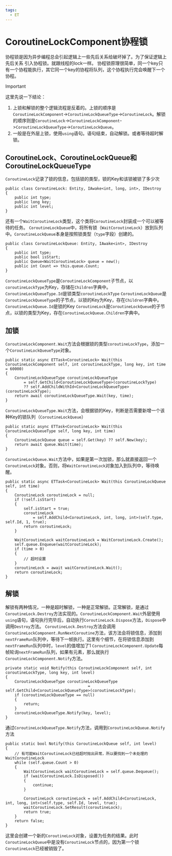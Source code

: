 ```yaml
---
tags:
  - ET
---
```

# CoroutineLockComponent协程锁
协程锁是因为异步编程总会引起逻辑上一些先后关系给破坏掉了。为了保证逻辑上先后关系 引入协程锁。就跟线程的lock一样。
协程锁原理很简单，同一个key只有一个协程能执行，其它同一个key的协程将队列，这个协程执行完会唤醒下一个协程。

>[!Important]
>这里先说一下结论：
>1. 上锁和解锁的整个逻辑流程是反着的。上锁的顺序是`CoroutineLockComponent`->`CoroutineLockQueueType`->`CoroutineLock`。解锁的顺序则是`CoroutineLock`->`CoroutineLockComponent`->`CoroutineLockQueueType`->`CoroutineLockQueue`。
>2. 一般是在外层上锁，使用`using`语句。语句结束，自动解锁。或者等待超时解锁。

## CoroutineLock、CoroutineLockQueue和CoroutineLockQueueType
`CoroutineLock`记录了锁的信息，包括锁的类型，锁的Key和该锁被锁了多少次
```CSharp
public class CoroutineLock: Entity, IAwake<int, long, int>, IDestroy
{
    public int type;
    public long key;
    public int level;
}
```
还有一个`WaitCoroutineLock`类型，这个类将`CoroutineLock`封装成一个可以被等待的任务。
`CoroutineLockQueue`中，将所有锁（`WaitCoroutineLock`）放到队列中。`CoroutineLockQueue`本身是按照锁类型（`type`字段）创建的。
```CSharp
public class CoroutineLockQueue: Entity, IAwake<int>, IDestroy
{
    public int type;
    public bool isStart;
    public Queue<WaitCoroutineLock> queue = new();
    public int Count => this.queue.Count;
}
```
`CoroutineLockQueueType`是`CoroutineLockComponent`子节点，以`coroutineLockType`为Key，存储在`Children`字典中。`CoroutineLockQueueType.Id`是锁类型`coroutineLockType`
`CoroutineLockQueue`是`CoroutineLockQueueType`的子节点，以锁的Key为Key，存在`Children`字典中。`CoroutineLockQueue.Id`是锁的Key
`CoroutineLock`是`CoroutineLockQueue`的子节点，以锁的类型为Key，存在`CoroutineLockQueue.Children`字典中。

## 加锁
`CoroutineLockComponent.Wait`方法会根据锁的类型`coroutineLockType`，添加一个`CoroutineLockQueueType`对象。
```CSharp
public static async ETTask<CoroutineLock> Wait(this CoroutineLockComponent self, int coroutineLockType, long key, int time = 60000)
{
    CoroutineLockQueueType coroutineLockQueueType 
        = self.GetChild<CoroutineLockQueueType>(coroutineLockType) 
        ?? self.AddChildWithId<CoroutineLockQueueType>(coroutineLockType);
    return await coroutineLockQueueType.Wait(key, time);
}
```
`CoroutineLockQueueType.Wait`方法，会根据锁的Key，判断是否需要新增一个该种Key的锁队列（`CoroutineLockQueue`）
```CSharp
public static async ETTask<CoroutineLock> Wait(this CoroutineLockQueueType self, long key, int time)
{
    CoroutineLockQueue queue = self.Get(key) ?? self.New(key);
    return await queue.Wait(time);
}
```
`CoroutineLockQueue.Wait`方法中，如果是第一次加锁，那么就直接返回一个`CoroutineLock`对象。否则，将`WaitCoroutineLock`对象加入到队列中，等待唤醒。
```CSharp
public static async ETTask<CoroutineLock> Wait(this CoroutineLockQueue self, int time)
{
    CoroutineLock coroutineLock = null;
    if (!self.isStart)
    {
        self.isStart = true;
        coroutineLock 
            = self.AddChild<CoroutineLock, int, long, int>(self.type, self.Id, 1, true);
        return coroutineLock;
    }

    WaitCoroutineLock waitCoroutineLock = WaitCoroutineLock.Create();
    self.queue.Enqueue(waitCoroutineLock);
    if (time > 0)
    {
        // 超时设置
    }
    coroutineLock = await waitCoroutineLock.Wait();
    return coroutineLock;
}
```
## 解锁
解锁有两种情况，一种是超时解锁，一种是正常解锁。正常解锁，是通过`CoroutineLock.Destroy`方法实现的。`CoroutineLockComponent.Wait`外层使用`using`语句，语句执行完毕后，自动执行`CoroutineLock.Dispose`方法，`Dispose`中调用`Destroy`方法。
`CoroutineLock.Destroy`方法会调用`CoroutineLockComponent.RunNextCoroutine`方法，该方法会将锁信息，添加到`nextFrameRun`队列中，等待下一帧执行。这里有个细节，在将锁信息添加到`nextFrameRun`队列中时，`level`的值增加了1
`CoroutineLockComponent.Update`每帧轮询`nextFrameRun`队列，如果有元素，那么就执行`CoroutineLockComponent.Notify`方法。
```CSharp
private static void Notify(this CoroutineLockComponent self, int coroutineLockType, long key, int level)
{
    CoroutineLockQueueType coroutineLockQueueType 
                                    = self.GetChild<CoroutineLockQueueType>(coroutineLockType);
    if (coroutineLockQueueType == null)
    {
        return;
    }
    coroutineLockQueueType.Notify(key, level);
}
```
通过`CoroutineLockQueueType.Notify`方法，调用到`CoroutineLockQueue.Notify`方法
```CSharp
public static bool Notify(this CoroutineLockQueue self, int level)
{
    // 有可能WaitCoroutineLock已经超时抛出异常，所以要找到一个未处理的WaitCoroutineLock
    while (self.queue.Count > 0)
    {
        WaitCoroutineLock waitCoroutineLock = self.queue.Dequeue();
        if (waitCoroutineLock.IsDisposed())
        {
            continue;
        }

        CoroutineLock coroutineLock = self.AddChild<CoroutineLock, int, long, int>(self.type, self.Id, level, true);
        waitCoroutineLock.SetResult(coroutineLock);
        return true;
    }
    return false;
}
```
这里会创建一个新的`CoroutineLock`对象，设置为任务的结果。此时`CoroutineLockQueue`中是没有`CoroutineLock`节点的，因为第一个锁`CoroutineLock`已经被销毁了。


